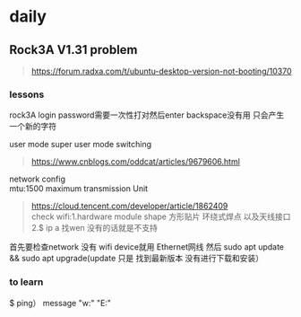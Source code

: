 # daily
## Rock3A V1.31 problem 
> https://forum.radxa.com/t/ubuntu-desktop-version-not-booting/10370
### lessons
 rock3A login password需要一次性打对然后enter backspace没有用 只会产生一个新的字符  
 
 user mode super user mode switching
 >https://www.cnblogs.com/oddcat/articles/9679606.html  
 
 network config  
 mtu:1500 maximum transmission Unit 
 >https://cloud.tencent.com/developer/article/1862409  
 check wifi:1.hardware module shape 方形贴片 环绕式焊点 以及天线接口 2.$ ip a 找wen 没有的话就是不支持  
 
 首先要检查network 没有 wifi device就用 Ethernet网线
 然后 sudo apt update && sudo apt upgrade(update 只是 找到最新版本 没有进行下载和安装）
### to learn
$ ping）
message "w:" "E:"
